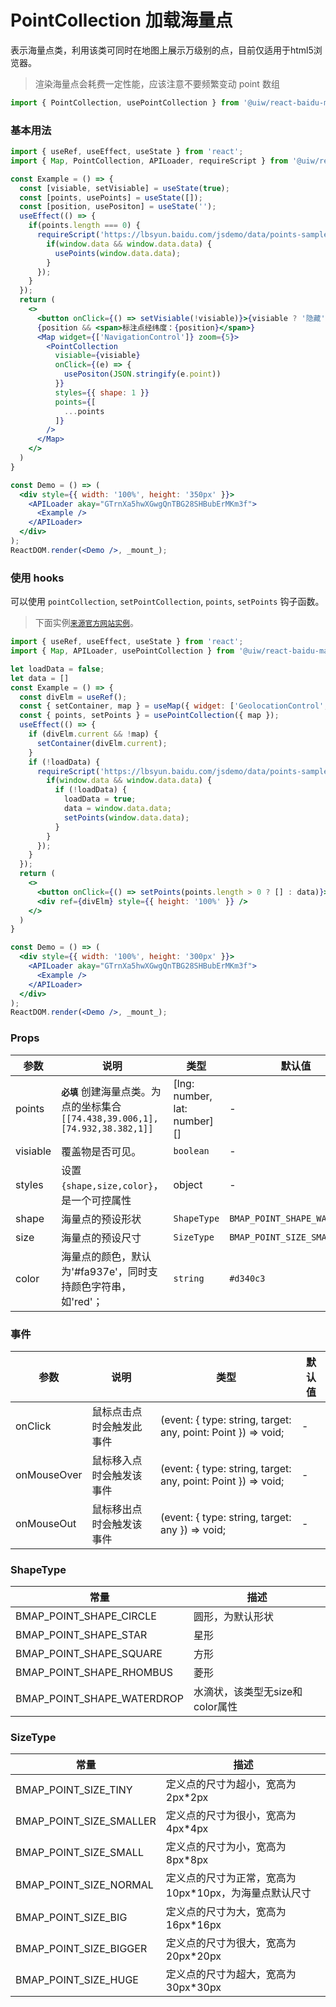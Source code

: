 PointCollection 加载海量点
===

表示海量点类，利用该类可同时在地图上展示万级别的点，目前仅适用于html5浏览器。

> 渲染海量点会耗费一定性能，应该注意不要频繁变动 point 数组

```jsx
import { PointCollection, usePointCollection } from '@uiw/react-baidu-map';
```

### 基本用法

<!--DemoStart,bgWhite-->
```jsx
import { useRef, useEffect, useState } from 'react';
import { Map, PointCollection, APILoader, requireScript } from '@uiw/react-baidu-map';

const Example = () => {
  const [visiable, setVisiable] = useState(true);
  const [points, usePoints] = useState([]);
  const [position, usePositon] = useState('');
  useEffect(() => {
    if(points.length === 0) {
      requireScript('https://lbsyun.baidu.com/jsdemo/data/points-sample-data.js').then(() => {
        if(window.data && window.data.data) {
          usePoints(window.data.data);
        }
      });
    }
  });
  return (
    <>
      <button onClick={() => setVisiable(!visiable)}>{visiable ? '隐藏' : '显示'}</button>
      {position && <span>标注点经纬度：{position}</span>}
      <Map widget={['NavigationControl']} zoom={5}>
        <PointCollection
          visiable={visiable}
          onClick={(e) => {
            usePositon(JSON.stringify(e.point))
          }}
          styles={{ shape: 1 }}
          points={[
            ...points
          ]}
        />
      </Map>
    </>
  )
}

const Demo = () => (
  <div style={{ width: '100%', height: '350px' }}>
    <APILoader akay="GTrnXa5hwXGwgQnTBG28SHBubErMKm3f">
      <Example />
    </APILoader>
  </div>
);
ReactDOM.render(<Demo />, _mount_);
```
<!--End-->


### 使用 hooks

可以使用 `pointCollection`, `setPointCollection`, `points`, `setPoints` 钩子函数。

> 下面实例[`来源官方网站实例`](http://lbsyun.baidu.com/jsdemo.htm#c1_19)。

<!--DemoStart,bgWhite-->
```jsx
import { useRef, useEffect, useState } from 'react';
import { Map, APILoader, usePointCollection } from '@uiw/react-baidu-map';

let loadData = false;
let data = []
const Example = () => {
  const divElm = useRef();
  const { setContainer, map } = useMap({ widget: ['GeolocationControl', 'NavigationControl'], zoom: 5 });
  const { points, setPoints } = usePointCollection({ map });
  useEffect(() => {
    if (divElm.current && !map) {
      setContainer(divElm.current);
    }
    if (!loadData) {
      requireScript('https://lbsyun.baidu.com/jsdemo/data/points-sample-data.js').then(() => {
        if(window.data && window.data.data) {
          if (!loadData) {
            loadData = true;
            data = window.data.data;
            setPoints(window.data.data);
          }
        }
      });
    }
  });
  return (
    <>
      <button onClick={() => setPoints(points.length > 0 ? [] : data)}>{points && points.length > 0 ? '清空标注' : '显示标注'}</button>
      <div ref={divElm} style={{ height: '100%' }} />
    </>
  )
}

const Demo = () => (
  <div style={{ width: '100%', height: '300px' }}>
    <APILoader akay="GTrnXa5hwXGwgQnTBG28SHBubErMKm3f">
      <Example />
    </APILoader>
  </div>
);
ReactDOM.render(<Demo />, _mount_);
```
<!--End-->

### Props

| 参数 | 说明 | 类型 | 默认值 |
| ----- | ----- | ----- | ----- |
| points | **`必填`** 创建海量点类。为点的坐标集合 `[[74.438,39.006,1],[74.932,38.382,1]]` | [lng: number, lat: number][] | - |
| visiable | 覆盖物是否可见。 | `boolean` | - |
| styles | 设置 `{shape,size,color}`，是一个可控属性 | object | - |
| shape | 海量点的预设形状 | `ShapeType` | `BMAP_POINT_SHAPE_WATERDROP` |
| size | 海量点的预设尺寸 | `SizeType` | `BMAP_POINT_SIZE_SMALL` |
| color | 海量点的颜色，默认为'#fa937e'，同时支持颜色字符串，如'red'； | `string` | `#d340c3` |

### 事件

| 参数 | 说明 | 类型 | 默认值 |
| ----- | ----- | ----- | ----- |
| onClick | 鼠标点击点时会触发此事件 | (event: { type: string, target: any, point: Point }) => void; | - |
| onMouseOver | 鼠标移入点时会触发该事件 | (event: { type: string, target: any, point: Point }) => void; | - |
| onMouseOut | 鼠标移出点时会触发该事件 | (event: { type: string, target: any }) => void; | - |

### ShapeType

| 常量 | 描述 |
| ---- | ---- |
|BMAP_POINT_SHAPE_CIRCLE | 圆形，为默认形状 |
|BMAP_POINT_SHAPE_STAR | 星形 |
|BMAP_POINT_SHAPE_SQUARE | 方形 |
|BMAP_POINT_SHAPE_RHOMBUS | 菱形 |
|BMAP_POINT_SHAPE_WATERDROP | 水滴状，该类型无size和color属性 |

### SizeType

| 常量 | 描述 |
| ---- | ---- |
| BMAP_POINT_SIZE_TINY | 定义点的尺寸为超小，宽高为2px*2px |
| BMAP_POINT_SIZE_SMALLER | 定义点的尺寸为很小，宽高为4px*4px |
| BMAP_POINT_SIZE_SMALL | 定义点的尺寸为小，宽高为8px*8px |
| BMAP_POINT_SIZE_NORMAL | 定义点的尺寸为正常，宽高为10px*10px，为海量点默认尺寸 |
| BMAP_POINT_SIZE_BIG | 定义点的尺寸为大，宽高为16px*16px |
| BMAP_POINT_SIZE_BIGGER | 定义点的尺寸为很大，宽高为20px*20px |
| BMAP_POINT_SIZE_HUGE | 定义点的尺寸为超大，宽高为30px*30px |
